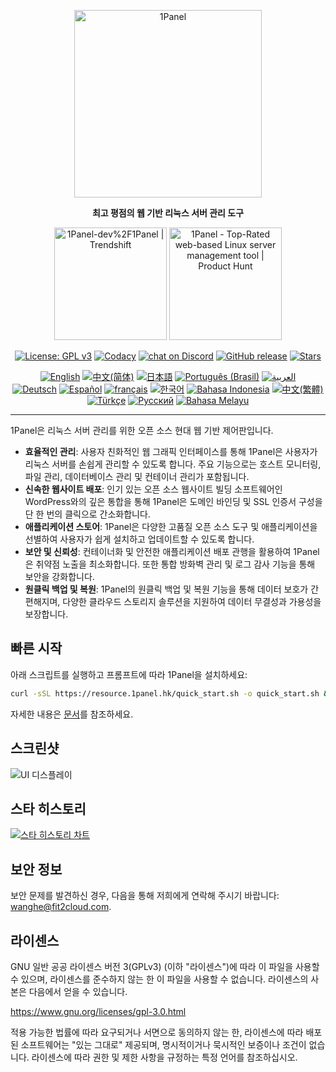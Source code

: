 <p align="center"><a href="https://1panel.hk"><img src="https://resource.1panel.hk/img/1panel-logo.png" alt="1Panel" width="300" /></a></p>
<p align="center"><b>최고 평점의 웹 기반 리눅스 서버 관리 도구</b></p>
<p align="center">
  <a href="https://trendshift.io/repositories/2462" target="_blank"><img src="https://trendshift.io/api/badge/repositories/2462" alt="1Panel-dev%2F1Panel | Trendshift" style="width: 180px; height: auto;" /></a>
  <a href="https://www.producthunt.com/posts/1panel?embed=true&utm_source=badge-featured&utm_medium=badge&utm_souce=badge-1panel" target="_blank"><img src="https://api.producthunt.com/widgets/embed-image/v1/featured.svg?post_id=639696&theme=light" alt="1Panel - Top&#0045;Rated&#0032;web&#0045;based&#0032;Linux&#0032;server&#0032;management&#0032;tool | Product Hunt" style="width: 180px; height: auto;" /></a>
</p>
<p align="center">
  <a href="https://www.gnu.org/licenses/gpl-3.0.html"><img src="https://shields.io/github/license/1Panel-dev/1Panel?color=%231890FF" alt="License: GPL v3"></a>
  <a href="https://app.codacy.com/gh/1Panel-dev/1Panel?utm_source=github.com&utm_medium=referral&utm_content=1Panel-dev/1Panel&utm_campaign=Badge_Grade_Dashboard"><img src="https://app.codacy.com/project/badge/Grade/da67574fd82b473992781d1386b937ef" alt="Codacy"></a>
  <a href="https://discord.gg/bUpUqWqdRr" target="_blank">
        <img src="https://img.shields.io/discord/1318846410149335080?logo=discord&labelColor=%20%235462eb&logoColor=%20%23f5f5f5&color=%20%235462eb"
            alt="chat on Discord"></a>    
  <a href="https://github.com/1Panel-dev/1Panel/releases"><img src="https://img.shields.io/github/v/release/1Panel-dev/1Panel" alt="GitHub release"></a>
  <a href="https://github.com/1Panel-dev/1Panel"><img src="https://img.shields.io/github/stars/1Panel-dev/1Panel?color=%231890FF&style=flat-square" alt="Stars"></a><br>
</p>
<p align="center">
  <a href="/README.md"><img alt="English" src="https://img.shields.io/badge/English-d9d9d9"></a>
  <a href="/docs/README.zh-Hans.md"><img alt="中文(简体)" src="https://img.shields.io/badge/中文(简体)-d9d9d9"></a>
  <a href="/docs/README.ja.md"><img alt="日本語" src="https://img.shields.io/badge/日本語-d9d9d9"></a>
  <a href="/docs/README.pt-br.md"><img alt="Português (Brasil)" src="https://img.shields.io/badge/Português (Brasil)-d9d9d9"></a>
  <a href="/docs/README.ar.md"><img alt="العربية" src="https://img.shields.io/badge/العربية-d9d9d9"></a><br>
  <a href="/docs/README.de.md"><img alt="Deutsch" src="https://img.shields.io/badge/Deutsch-d9d9d9"></a>
  <a href="/docs/README.es.md"><img alt="Español" src="https://img.shields.io/badge/Español-d9d9d9"></a>
  <a href="/docs/README.fr.md"><img alt="français" src="https://img.shields.io/badge/français-d9d9d9"></a>
  <a href="/docs/README.ko.md"><img alt="한국어" src="https://img.shields.io/badge/한국어-d9d9d9"></a>
  <a href="/docs/README.id.md"><img alt="Bahasa Indonesia" src="https://img.shields.io/badge/Bahasa Indonesia-d9d9d9"></a>
  <a href="/docs/README.zh-Hant.md"><img alt="中文(繁體)" src="https://img.shields.io/badge/中文(繁體)-d9d9d9"></a>
  <a href="/docs/README.tr.md"><img alt="Türkçe" src="https://img.shields.io/badge/Türkçe-d9d9d9"></a>
  <a href="/docs/README.ru.md"><img alt="Русский" src="https://img.shields.io/badge/%D0%A0%D1%83%D1%81%D1%81%D0%BA%D0%B8%D0%B9-d9d9d9"></a>
  <a href="/docs/README.ms.md"><img alt="Bahasa Melayu" src="https://img.shields.io/badge/Bahasa Melayu-d9d9d9"></a>
</p>

------------------------------

1Panel은 리눅스 서버 관리를 위한 오픈 소스 현대 웹 기반 제어판입니다.

- **효율적인 관리**: 사용자 친화적인 웹 그래픽 인터페이스를 통해 1Panel은 사용자가 리눅스 서버를 손쉽게 관리할 수 있도록 합니다. 주요 기능으로는 호스트 모니터링, 파일 관리, 데이터베이스 관리 및 컨테이너 관리가 포함됩니다.
- **신속한 웹사이트 배포**: 인기 있는 오픈 소스 웹사이트 빌딩 소프트웨어인 WordPress와의 깊은 통합을 통해 1Panel은 도메인 바인딩 및 SSL 인증서 구성을 단 한 번의 클릭으로 간소화합니다.
- **애플리케이션 스토어**: 1Panel은 다양한 고품질 오픈 소스 도구 및 애플리케이션을 선별하여 사용자가 쉽게 설치하고 업데이트할 수 있도록 합니다.
- **보안 및 신뢰성**: 컨테이너화 및 안전한 애플리케이션 배포 관행을 활용하여 1Panel은 취약점 노출을 최소화합니다. 또한 통합 방화벽 관리 및 로그 감사 기능을 통해 보안을 강화합니다.
- **원클릭 백업 및 복원**: 1Panel의 원클릭 백업 및 복원 기능을 통해 데이터 보호가 간편해지며, 다양한 클라우드 스토리지 솔루션을 지원하여 데이터 무결성과 가용성을 보장합니다.

## 빠른 시작

아래 스크립트를 실행하고 프롬프트에 따라 1Panel을 설치하세요:

```bash
curl -sSL https://resource.1panel.hk/quick_start.sh -o quick_start.sh && bash quick_start.sh
```

자세한 내용은 [문서](https://docs.1panel.hk/quick_start/)를 참조하세요.

## 스크린샷

![UI 디스플레이](https://resource.1panel.hk/img/1panel.png)

## 스타 히스토리

[![스타 히스토리 차트](https://api.star-history.com/svg?repos=1Panel-dev/1Panel&type=Date)](https://star-history.com/#1Panel-dev/1Panel&Date)

## 보안 정보

보안 문제를 발견하신 경우, 다음을 통해 저희에게 연락해 주시기 바랍니다: wanghe@fit2cloud.com.

## 라이센스

GNU 일반 공공 라이센스 버전 3(GPLv3) (이하 "라이센스")에 따라 이 파일을 사용할 수 있으며, 라이센스를 준수하지 않는 한 이 파일을 사용할 수 없습니다. 라이센스의 사본은 다음에서 얻을 수 있습니다.

<https://www.gnu.org/licenses/gpl-3.0.html>

적용 가능한 법률에 따라 요구되거나 서면으로 동의하지 않는 한, 라이센스에 따라 배포된 소프트웨어는 "있는 그대로" 제공되며, 명시적이거나 묵시적인 보증이나 조건이 없습니다. 라이센스에 따라 권한 및 제한 사항을 규정하는 특정 언어를 참조하십시오.